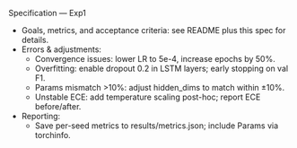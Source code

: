 Specification — Exp1

- Goals, metrics, and acceptance criteria: see README plus this spec for details.
- Errors & adjustments:
  - Convergence issues: lower LR to 5e-4, increase epochs by 50%.
  - Overfitting: enable dropout 0.2 in LSTM layers; early stopping on val F1.
  - Params mismatch >10%: adjust hidden_dims to match within ±10%.
  - Unstable ECE: add temperature scaling post-hoc; report ECE before/after.
- Reporting:
  - Save per-seed metrics to results/metrics.json; include Params via torchinfo.

